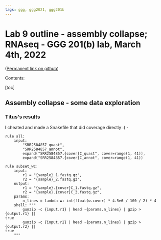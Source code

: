 ```yaml
---
tags: ggg, ggg2021, ggg201b
---
```

# Lab 9 outline - assembly collapse; RNAseq - GGG 201(b) lab, March 4th, 2022


([Permanent link on github](https://github.com/ngs-docs/2022-GGG201b-lab/blob/main/lab-9.md))

Contents:

[toc]

## Assembly collapse - some data exploration

### Titus's results

I cheated and made a Snakefile that did coverage directly :) -
```
rule all:
    input:
        "SRR2584857_quast",
        "SRR2584857_annot",
        expand("SRR2584857.{cover}C_quast", cover=range(1, 41)),
        expand("SRR2584857.{cover}C_annot", cover=range(1, 41))

rule subset_wc:
    input:
        r1 = "{sample}_1.fastq.gz",
        r2 = "{sample}_2.fastq.gz",
    output:
        r1 = "{sample}.{cover}C_1.fastq.gz",
        r2 = "{sample}.{cover}C_2.fastq.gz",
    params:
        n_lines = lambda w: int(float(w.cover) * 4.5e6 / 100 / 2) * 4
    shell: """
        gunzip -c {input.r1} | head -{params.n_lines} | gzip > {output.r1} || 
true
        gunzip -c {input.r2} | head -{params.n_lines} | gzip > {output.r2} || 
true
    """

```
